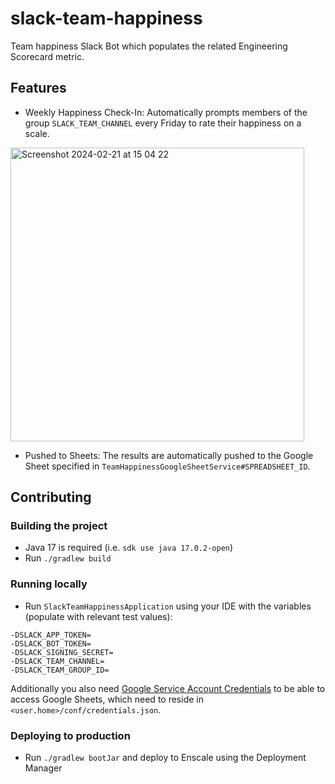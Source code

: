# slack-team-happiness
Team happiness Slack Bot which populates the related Engineering Scorecard metric.

## Features
* Weekly Happiness Check-In: Automatically prompts members of the group `SLACK_TEAM_CHANNEL` every Friday to rate their happiness on a scale.

<img width="470" alt="Screenshot 2024-02-21 at 15 04 22" src="https://github.com/lindar-joy/slack-team-happiness/assets/18517177/2d64d3a8-8e91-46e7-af75-0a7a56f3c217">

* Pushed to Sheets: The results are automatically pushed to the Google Sheet specified in `TeamHappinessGoogleSheetService#SPREADSHEET_ID`.

## Contributing
### Building the project 
- Java 17 is required (i.e. `sdk use java 17.0.2-open`)
- Run `./gradlew build`

### Running locally
- Run `SlackTeamHappinessApplication` using your IDE with the variables (populate with relevant test values):

```
-DSLACK_APP_TOKEN=
-DSLACK_BOT_TOKEN=
-DSLACK_SIGNING_SECRET=
-DSLACK_TEAM_CHANNEL=
-DSLACK_TEAM_GROUP_ID=
```

Additionally you also need [Google Service Account Credentials](https://developers.google.com/workspace/guides/create-credentials#service-account) to be able to access Google Sheets, which need to reside in `<user.home>/conf/credentials.json`.

### Deploying to production
- Run `./gradlew bootJar` and deploy to Enscale using the Deployment Manager 

